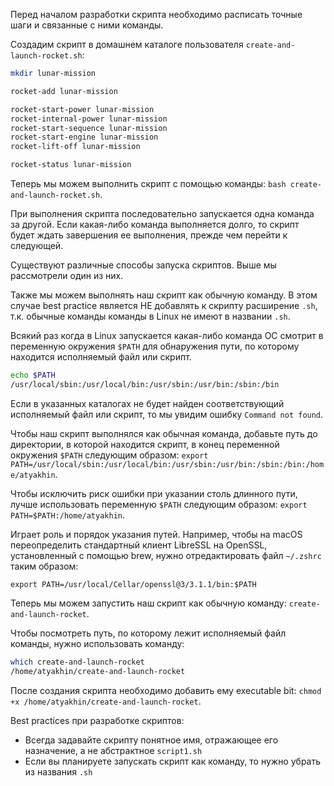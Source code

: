 Перед началом разработки скрипта необходимо расписать точные шаги и связанные с ними команды.

Создадим скрипт в домашнем каталоге пользователя `create-and-launch-rocket.sh`:

```bash
mkdir lunar-mission

rocket-add lunar-mission

rocket-start-power lunar-mission
rocket-internal-power lunar-mission
rocket-start-sequence lunar-mission
rocket-start-engine lunar-mission
rocket-lift-off lunar-mission

rocket-status lunar-mission
```

Теперь мы можем выполнить скрипт с помощью команды: `bash create-and-launch-rocket.sh`.

При выполнения скрипта последовательно запускается одна команда за другой. Если какая-либо команда выполняется долго, то скрипт будет ждать завершения ее выполнения, прежде чем перейти к следующей.

Существуют различные способы запуска скриптов. Выше мы рассмотрели один из них.

Также мы можем выполнять наш скрипт как обычную команду. В этом случае best practice является НЕ добавлять к скрипту расширение `.sh`, т.к. обычные команды команды в Linux не имеют в названии `.sh`.

Всякий раз когда в Linux запускается какая-либо команда ОС смотрит в переменную окружения `$PATH` для обнаружения пути, по которому находится исполняемый файл или скрипт.

```bash
echo $PATH
/usr/local/sbin:/usr/local/bin:/usr/sbin:/usr/bin:/sbin:/bin
```

Если в указанных каталогах не будет найден соответствующий исполняемый файл или скрипт, то мы увидим ошибку `Command not found`.

Чтобы наш скрипт выполнялся как обычная команда, добавьте путь до директории, в которой находится скрипт, в конец переменной окружения `$PATH` следующим образом: `export PATH=/usr/local/sbin:/usr/local/bin:/usr/sbin:/usr/bin:/sbin:/bin:/home/atyakhin`.

Чтобы исключить риск ошибки при указании столь длинного пути, лучше использовать переменную `$PATH` следующим образом: `export PATH=$PATH:/home/atyakhin`.

Играет роль и порядок указания путей. Например, чтобы на macOS переопределить стандартный клиент LibreSSL на OpenSSL, установленный с помощью brew, нужно отредактировать файл `~/.zshrc` таким образом:

`export PATH=/usr/local/Cellar/openssl@3/3.1.1/bin:$PATH`

Теперь мы можем запустить наш скрипт как обычную команду: `create-and-launch-rocket`.

Чтобы посмотреть путь, по которому лежит исполняемый файл команды, нужно использовать команду:

```bash
which create-and-launch-rocket
/home/atyakhin/create-and-launch-rocket
```

После создания скрипта необходимо добавить ему executable bit: `chmod +x /home/atyakhin/create-and-launch-rocket`.

Best practices при разработке скриптов:
- Всегда задавайте скрипту понятное имя, отражающее его назначение, а не абстрактное `script1.sh`
- Если вы планируете запускать скрипт как команду, то нужно убрать из названия `.sh`
